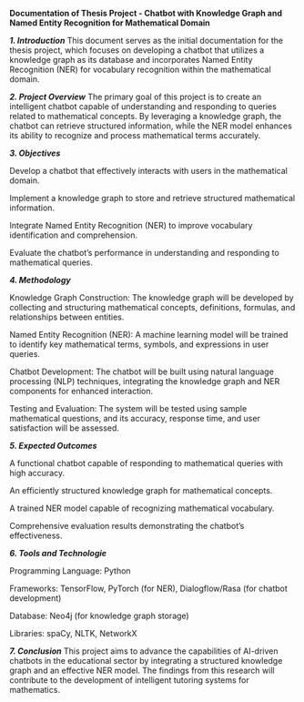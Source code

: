 **Documentation of Thesis Project - Chatbot with Knowledge Graph and Named Entity Recognition for Mathematical Domain**

***1. Introduction***
This document serves as the initial documentation for the thesis project, which focuses on developing a chatbot that utilizes a knowledge graph as its database and incorporates Named Entity Recognition (NER) for vocabulary recognition within the mathematical domain.

***2. Project Overview***
The primary goal of this project is to create an intelligent chatbot capable of understanding and responding to queries related to mathematical concepts. By leveraging a knowledge graph, the chatbot can retrieve structured information, while the NER model enhances its ability to recognize and process mathematical terms accurately.

***3. Objectives***

Develop a chatbot that effectively interacts with users in the mathematical domain.

Implement a knowledge graph to store and retrieve structured mathematical information.

Integrate Named Entity Recognition (NER) to improve vocabulary identification and comprehension.

Evaluate the chatbot’s performance in understanding and responding to mathematical queries.

***4. Methodology***

Knowledge Graph Construction: The knowledge graph will be developed by collecting and structuring mathematical concepts, definitions, formulas, and relationships between entities.

Named Entity Recognition (NER): A machine learning model will be trained to identify key mathematical terms, symbols, and expressions in user queries.

Chatbot Development: The chatbot will be built using natural language processing (NLP) techniques, integrating the knowledge graph and NER components for enhanced interaction.

Testing and Evaluation: The system will be tested using sample mathematical questions, and its accuracy, response time, and user satisfaction will be assessed.

***5. Expected Outcomes***

A functional chatbot capable of responding to mathematical queries with high accuracy.

An efficiently structured knowledge graph for mathematical concepts.

A trained NER model capable of recognizing mathematical vocabulary.

Comprehensive evaluation results demonstrating the chatbot’s effectiveness.

***6. Tools and Technologie***

Programming Language: Python

Frameworks: TensorFlow, PyTorch (for NER), Dialogflow/Rasa (for chatbot development)

Database: Neo4j (for knowledge graph storage)

Libraries: spaCy, NLTK, NetworkX

***7. Conclusion***
This project aims to advance the capabilities of AI-driven chatbots in the educational sector by integrating a structured knowledge graph and an effective NER model. The findings from this research will contribute to the development of intelligent tutoring systems for mathematics.
